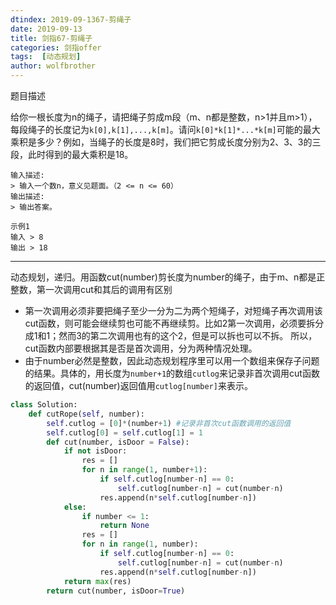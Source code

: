 ```yaml
---
dtindex: 2019-09-1367-剪绳子
date: 2019-09-13
title: 剑指67-剪绳子
categories: 剑指offer
tags:  [动态规划]
author: wolfbrother  
---
```


题目描述

给你一根长度为n的绳子，请把绳子剪成m段（m、n都是整数，n>1并且m>1），每段绳子的长度记为`k[0],k[1],...,k[m]`。请问`k[0]*k[1]*...*k[m]`可能的最大乘积是多少？例如，当绳子的长度是8时，我们把它剪成长度分别为2、3、3的三段，此时得到的最大乘积是18。

```
输入描述:
> 输入一个数n，意义见题面。（2 <= n <= 60）
输出描述:
> 输出答案。

示例1
输入 > 8
输出 > 18
```

-----------------------------------------------

动态规划，递归。用函数cut(number)剪长度为number的绳子，由于m、n都是正整数，第一次调用cut和其后的调用有区别

+ 第一次调用必须非要把绳子至少一分为二为两个短绳子，对短绳子再次调用该cut函数，则可能会继续剪也可能不再继续剪。比如2第一次调用，必须要拆分成1和1；然而3的第二次调用也有的这个2，但是可以拆也可以不拆。 所以，cut函数内部要根据其是否是首次调用，分为两种情况处理。
+ 由于number必然是整数，因此动态规划程序里可以用一个数组来保存子问题的结果。具体的，用长度为`number+1`的数组`cutlog`来记录非首次调用cut函数的返回值，cut(number)返回值用`cutlog[number]`来表示。

```python
class Solution:
    def cutRope(self, number):
        self.cutlog = [0]*(number+1) #记录非首次cut函数调用的返回值
        self.cutlog[0] = self.cutlog[1] = 1
        def cut(number, isDoor = False):
            if not isDoor:
                res = []
                for n in range(1, number+1):
                    if self.cutlog[number-n] == 0:
                        self.cutlog[number-n] = cut(number-n)
                    res.append(n*self.cutlog[number-n])
            else:
                if number <= 1:
                    return None
                res = []
                for n in range(1, number):
                    if self.cutlog[number-n] == 0:
                        self.cutlog[number-n] = cut(number-n)
                    res.append(n*self.cutlog[number-n])
            return max(res)
        return cut(number, isDoor=True)
```
